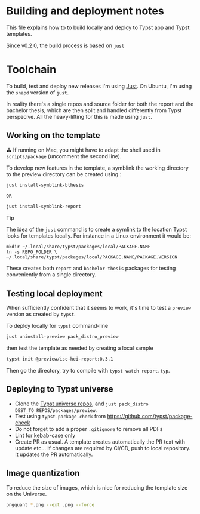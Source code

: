 # Building and deployment notes 
This file explains how to to build locally and deploy to Typst app and Typst templates. 

Since v0.2.0, the build process is based on [`just`](https://github.com/casey/just)


# Toolchain
To build, test and deploy new releases I'm using [Just](https://github.com/casey/just). On Ubuntu, I'm using the `snapd` version of `just`.

In reality there's a single repos and source folder for both the report and the bachelor thesis, which are then split and handled differently from Typst perspecive. All the heavy-lifting for this is made using `just`.

## Working on the template
:warning: If running on Mac, you might have to adapt the shell used in `scripts/package` (uncomment the second line).

To develop new features in the template, a symblink the working directory to the preview directory can be created using :

```bash
just install-symblink-bthesis

OR

just install-symblink-report
```

> [!TIP]
> The idea of the `just` command is to create a symlink to the location Typst looks for templates locally. For instance in a Linux environment it would be:
>
> ```shell
> mkdir ~/.local/share/typst/packages/local/PACKAGE.NAME
> ln -s REPO_FOLDER \
> ~/.local/share/typst/packages/local/PACKAGE.NAME/PACKAGE.VERSION
> ```
>

These creates both `report` and `bachelor-thesis` packages for testing conveniently from a single directory.

## Testing local deployment
When sufficiently confident that it seems to work, it's time to test a `preview` version as created by `typst`.

To deploy locally for `typst` command-line

```bash
just uninstall-preview pack_distro_preview
```

then test the template as needed by creating a local sample

```bash
typst init @preview/isc-hei-report:0.3.1
```

Then go the directory, try to compile with `typst watch report.typ`.

## Deploying to Typst universe

- Clone the [Typst universe repos](https://github.com/typst/packages/tree/main), and `just pack_distro DEST_TO_REPOS/packages/preview`. 
- Test using `typst-package-check` from https://github.com/typst/package-check
- Do not forget to add a proper `.gitignore` to remove all PDFs
- Lint for kebab-case only
- Create PR as usual. A template creates automatically the PR text with update etc... If changes are required by CI/CD, push to local repository. It updates the PR automatically.

## Image quantization
To reduce the size of images, which is nice for reducing the template size on the Universe.

```bash
pngquant *.png --ext .png --force
```